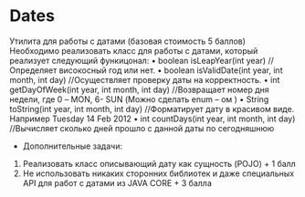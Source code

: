 # Dates
Утилита для работы с датами (базовая стоимость 5 баллов)
Необходимо реализовать класс для работы с датами, который реализует следующий функицонал:
•	boolean isLeapYear(int year) //Определяет високосный год или нет.
•	boolean isValidDate(int year, int month, int day) //Осуществляет проверку даты на корректность.
•	int getDayOfWeek(int year, int month, int day) //Возвращает номер дня недели, где 0 – MON, 6- SUN (Можно сделать enum – ом )
•	String toString(int year, int month, int day) //Форматирует дату в красивом виде. Например Tuesday 14 Feb 2012
•	int countDays(int year, int month, int day) //Вычисляет сколько дней прошло с данной даты по сегодняшнюю

* Дополнительные задачи: 
1) Реализовать класс описывающий дату как сущность (POJO) + 1 балл
2) Не использовать никаких сторонних библиотек и даже специальных API для работ с датами из JAVA CORE + 3 балла

